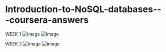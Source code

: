 # Introduction-to-NoSQL-databases---coursera-answers

WEEK 1
![image](https://user-images.githubusercontent.com/104795331/227775996-d50ec9f6-9518-490d-9760-391f3e55b2b7.png)
![image](https://user-images.githubusercontent.com/104795331/227776036-8a03a57c-19f3-4fec-bd60-3fd1d6af82e2.png)

WEEK 2
![image](https://user-images.githubusercontent.com/104795331/227776207-854d46c5-9222-49c7-95f2-d78137ab9ba6.png)
![image](https://user-images.githubusercontent.com/104795331/227776222-292aae7f-f394-4da3-b12f-c8b9e0163c6b.png)
